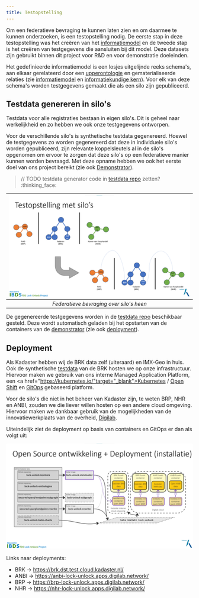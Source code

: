 ```yaml
---
title: Testopstelling
---
```

Om een federatieve bevraging te kunnen laten zien en om daarmee te kunnen onderzoeken, is een
testopstelling nodig. De eerste stap in deze testopstelling was het creëren van het
[informatiemodel](./informatiemodel.md) en de tweede stap is het creëren van testgegevens die
aansluiten bij dit model. Deze datasets zijn gebruikt binnen dit project voor R&D en voor
demonstratie doeleinden. 

Het gedefinieerde informatiemodel is een losjes uitgelijnde reeks schema's, aan elkaar gerelateerd
door een [upperontologie](../achtergrond/glossary.md#upperontologie) en gematerialiseerde relaties
(zie [informatiemodel](./informatiemodel.md) en [informatiekundige
kern](./informatiekundigekern.md)). Voor elk van deze schema's worden testgegevens gemaakt die als
een silo zijn gepubliceerd.

## Testdata genereren in silo's 

Testdata voor alle registraties bestaan in eigen silo's. Dit is geheel naar werkelijkheid en zo
hebben we ook onze testgegevens ontworpen. 

Voor de verschillende silo's is synthetische testdata gegenereerd. Hoewel de testgegevens zo worden
gegenereerd dat deze in individuele silo's worden gepubliceerd, zijn relevante koppelsleutels al in
de silo's opgenomen om ervoor te zorgen dat deze silo's op een federatieve manier kunnen worden
bevraagd. Met deze opname hebben we ook het eerste doel van ons project bereikt (zie ook
[Demonstrator](./demonstrator.md)).

> // TODO testdata generator code in [testdata
repo](https://github.com/kadaster-labs/lock-unlock-testdata) zetten? :thinking_face:

| ![Federatieve bevraging over silo's heen](images/testopstelling-silos.png) |
| :------------------------------------------------------------------------: |
|                  *Federatieve bevraging over silo's heen*                  |

De gegenereerde testgegevens worden in de <a
href="https://github.com/kadaster-labs/lock-unlock-testdata" target="_blank">testdata repo</a>
beschikbaar gesteld. Deze wordt automatisch geladen bij het opstarten van de containers van de
[demonstrator](./demonstrator.md) (zie ook
[deployment](./testopstelling.md#deployment)).

## Deployment

Als Kadaster hebben wij de BRK data zelf (uiteraard) en IMX-Geo in huis. Ook de synthetische
[testdata](#testdata) van de BRK hosten we op onze infrastructuur. Hiervoor maken we gebruik van ons
interne Managed Application Platform, een <a
href="https://kubernetes.io/"target="_blank">Kubernetes</a> / <a href="https://docs.openshift.com/"
target="_blank">Open Shift</a> en <a href="https://www.redhat.com/en/topics/devops/what-is-gitops"
target="_blank">GitOps</a> gebaseerd platform.

Voor de silo's die niet in het beheer van Kadaster zijn, te weten BRP, NHR en ANBI, zouden we die
liever willen hosten op een andere cloud omgeving. Hiervoor maken we dankbaar gebruik van de
mogelijkheden van de innovatiewerkplaats van de overheid, <a href="https://digilab.overheid.nl/"
target="_blank">Digilab</a>.

Uiteindelijk ziet de deployment op basis van containers en GitOps er dan als volgt uit:

![Testopstelling deployment](images/testopstelling-deployment.png)

Links naar deployments:

- BRK -> <a href="https://brk.dst.test.cloud.kadaster.nl/"
  target="_blank">https://brk.dst.test.cloud.kadaster.nl/</a>
- ANBI -> <a href="https://anbi-lock-unlock.apps.digilab.network/"
  target="_blank">https://anbi-lock-unlock.apps.digilab.network/</a>
- BRP -> <a href="https://brp-lock-unlock.apps.digilab.network/"
  target="_blank">https://brp-lock-unlock.apps.digilab.network/</a>
- NHR -> <a href="https://nhr-lock-unlock.apps.digilab.network/"
  target="_blank">https://nhr-lock-unlock.apps.digilab.network/</a>
